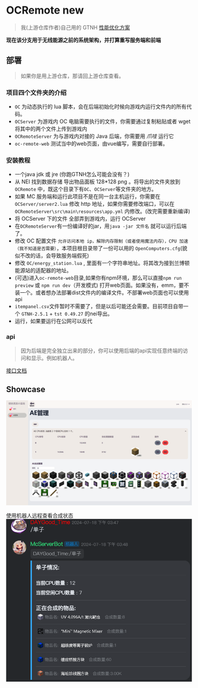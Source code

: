 # OCRemote new

> 我(上游仓库作者)自己用的 GTNH [性能优化方案](docs/performance.md)

**现在该分支用于无线能源之前的系统架构，并打算重写服务端和前端**


## 部署

> 如果你是用上游仓库，那请回上游仓库查看。

### 项目四个文件夹的介绍

- `OC` 为动态执行的 lua 脚本，会在后端初始化时候向游戏内运行文件内的所有代码。
- `OCServer` 为游戏内 OC 电脑需要执行的文件，你需要通过复制粘贴或者 wget 将其中的两个文件上传到游戏内
- `OCRemoteServer` 为与游戏内对接的 Java 后端，你需要用 *爪哇* 运行它
- `oc-remote-web` 测试当中的web页面，由vue编写，需要自行部署。

### 安装教程

- 一个java jdk 或 jre (你跑GTNH怎么可能会没有？)
- 从 NEI 找到数据存储 导出物品面板 128*128 png 。将导出的文件夹放到 `OCRemote` 中，既这个目录下有`OC`、`OCServer`等文件夹的地方。
- 如果 MC 服务端和运行此项目不是在同一台主机运行，你需要在 `OCServer/server2.lua` 修改 http 地址，如果你需要修改端口，可以在 `OCRemoteServer\src\main\resources\app.yml` 内修改。(改完需要重新编译)
- 将 OCServer 下的文件 全部弄到游戏内，运行 OCServer
- 在`OCRemoteServer`有一份编译好的jar，用`java -jar 文件名` 就可以运行后端了。
- 修改 OC 配置文件 `允许访问本地 ip，解除内存限制（或者使用魔法内存），CPU 加速（我不知道是否需要）`，本项目根目录带了一份可以用的 `OpenComputers.cfg`(貌似不改的话，会导致服务端假死)
- 修改 `OC/energy_station.lua` , 里面有一个字符串地址。将其改为接到兰博顿能源站的适配器的地址。
- (可选)进入`oc-remote-web`目录,如果你有npm环境，那么可以直接`npm run preview` 或 `npm run dev`（开发模式) 打开web页面。如果没有，emm，要不装一个。或者想办法部署dist文件内的编译文件。不部署web页面也可以使用api
- `itempanel.csv`文件暂时不需要了，但是以后可能还会需要。目前项目自带一个 `GTNH-2.5.1` + `tst 0.49.27` 的nei导出。
- 运行，如果要运行在公网可以反代

### api

> 因为后端是完全独立出来的部分，你可以使用后端的api实现任意终端的访问和显示。例如机器人。

[接口文档](OCRemoteAPI.html)

## Showcase
![web端(测试)](docs/1.png)

使用机器人远程查看合成状态
![使用机器人远程查看合成状态](docs/2.png)

